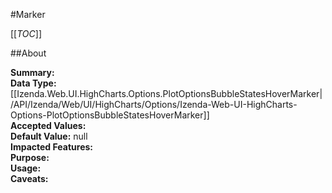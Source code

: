 #Marker

[[_TOC_]]

##About

**Summary:**   
**Data Type:** [[Izenda.Web.UI.HighCharts.Options.PlotOptionsBubbleStatesHoverMarker|/API/Izenda/Web/UI/HighCharts/Options/Izenda-Web-UI-HighCharts-Options-PlotOptionsBubbleStatesHoverMarker]]  
**Accepted Values:**   
**Default Value:** null  
**Impacted Features:**   
**Purpose:**   
**Usage:**   
**Caveats:**   

